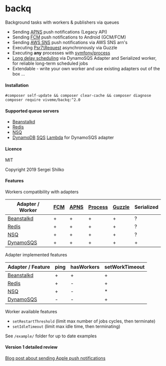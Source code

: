 backq
=====

Background tasks with workers &amp; publishers via queues

* Sending [APNS](https://developer.apple.com/library/ios/documentation/NetworkingInternet/Conceptual/RemoteNotificationsPG/Chapters/ApplePushService.html#//apple_ref/doc/uid/TP40008194-CH100-SW9) push notifications (Legacy API)
* Sending [FCM](https://firebase.google.com/docs/cloud-messaging) push notifications to Android (GCM/FCM)
* Sending [AWS SNS](https://aws.amazon.com/sns/) push notifications via AWS SNS arn's
* Executing [Psr7\Request](https://www.php-fig.org/psr/psr-7/) asynchronously via Guzzle
* Executing **any** processes with [symfony/process](http://symfony.com/doc/current/components/process.html)
* [Long delay scheduling](https://aws.amazon.com/blogs/aws/new-manage-dynamodb-items-using-time-to-live-ttl/) via DynamoSQS Adapter and Serialized worker, for reliable long-term scheduled jobs 
* Extendable - write your own worker and use existing adapters out of the box ...

#### Installation
```
#composer self-update && composer clear-cache && composer diagnose
composer require viveme/backq:^2.0
```

#### Supported queue servers

* [Beanstalkd](https://github.com/kr/beanstalkd/blob/master/doc/protocol.txt)
* [Redis](https://redis.io) 
* [NSQ](https://nsq.io) 
* [DynamoDB](https://aws.amazon.com/dynamodb/) [SQS](https://aws.amazon.com/sqs/) [Lambda](https://aws.amazon.com/lambda/) for DynamoSQS adapter

#### Licence
MIT

Copyright 2019 Sergei Shilko

#### Features

Workers compatibility with adapters

| Adapter / Worker  |[FCM](https://firebase.google.com/docs/cloud-messaging)|[APNS](https://developer.apple.com/library/ios/documentation/NetworkingInternet/Conceptual/RemoteNotificationsPG/Chapters/ApplePushService.html#//apple_ref/doc/uid/TP40008194-CH100-SW9)|[Process](http://symfony.com/doc/current/components/process.html)|[Guzzle](https://www.php-fig.org/psr/psr-7/)|Serialized|
|----|---|---|---|---|---|
| [Beanstalkd](https://beanstalkd.github.io/)   | +  | +  | +  | +  | ?  |
| [Redis](https://redis.io)        | +  | +  | +  | +  | ?  |
| [NSQ](https://nsq.io/)          | +  | +  | +  | +  | ?  |
| [DynamoSQS](https://aws.amazon.com/)    | +  | +  | +  | +  | +  |

Adapter implemented features

| Adapter / Feature  | ping  | hasWorkers  | setWorkTimeout |
|---|---|---|---|
| [Beanstalkd](https://beanstalkd.github.io/)  | + | +  | + 
| [Redis](https://redis.io) | + | - | + 
| [NSQ](https://nsq.io/) | + |  - | * 
| [DynamoSQS](https://aws.amazon.com/) | - | - | + 

Worker available features

- `setRestartThreshold` (limit max number of jobs cycles, then terminate)
- `setIdleTimeout` (limit max idle time, then terminating)

See `/example/` folder for up to date examples

#### Version 1 detailed review

[Blog post about sending Apple push notifications](http://moar.sshilko.com/2014/09/09/APNS-Workers/) 

